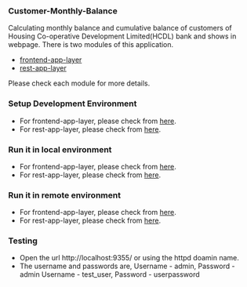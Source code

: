 ### Customer-Monthly-Balance

Calculating monthly balance and cumulative balance of customers of Housing Co-operative Development Limited(HCDL) bank and shows in webpage. There is two modules of this application.

- [frontend-app-layer](https://github.com/prashantapal/customer-monthly-balance/tree/master/frontend-app-layer)
- [rest-app-layer](https://github.com/prashantapal/customer-monthly-balance/tree/master/rest-app-layer)

Please check each module for more details.

### Setup Development Environment

 - For frontend-app-layer, please check from [here](https://github.com/prashantapal/customer-monthly-balance/tree/master/frontend-app-layer#setup-development-environment).
 - For rest-app-layer, please check from [here](https://github.com/prashantapal/customer-monthly-balance/tree/master/rest-app-layer#setup-development-environment).

### Run it in local environment

 - For frontend-app-layer, please check from [here](https://github.com/prashantapal/customer-monthly-balance/tree/master/frontend-app-layer#run-it-in-remote-environment).
 - For rest-app-layer, please check from [here](https://github.com/prashantapal/customer-monthly-balance/blob/master/rest-app-layer/README.md#run-it-in-local-environment).

### Run it in remote environment

  - For frontend-app-layer, please check from [here](https://github.com/prashantapal/customer-monthly-balance/tree/master/frontend-app-layer#run-it-in-remote-environment).
 - For rest-app-layer, please check from [here](https://github.com/prashantapal/customer-monthly-balance/blob/master/rest-app-layer/README.md#run-it-in-remote-environment).

### Testing

- Open the url http://localhost:9355/ or using the httpd doamin name.
- The username and passwords are,
   Username - admin, Password - admin
   Username - test_user, Password - userpassword

